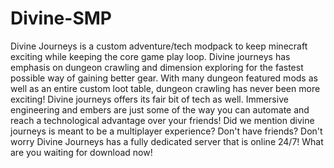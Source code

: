 # Divine-SMP

Divine Journeys is a custom adventure/tech modpack to keep minecraft exciting while keeping the core game play loop. Divine journeys has emphasis on dungeon crawling and dimension exploring for the fastest possible way of gaining better gear. With many dungeon featured mods as well as an entire custom loot table, dungeon crawling has never been more exciting! Divine journeys offers its fair bit of tech as well. Immersive engineering and embers are just some of the way you can automate and reach a technological advantage over your friends! Did we mention divine journeys is meant to be a multiplayer experience? Don't have friends? Don't worry Divine Journeys has a fully dedicated server that is online 24/7! What are you waiting for download now! 
